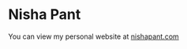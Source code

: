<h1>Nisha Pant</h1>
You can view my personal website at <a href="http://nishapant.com">nishapant.com</a>
